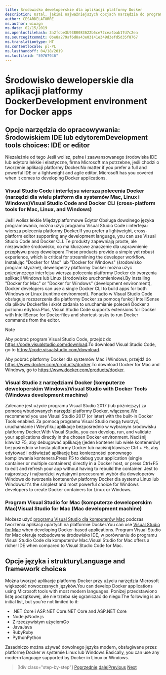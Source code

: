 ```yaml
---
title: Środowisko deweloperskie dla aplikacji platformy Docker
description: Ustal, jakimi najważniejszych opcjach narzędzia do programowania, które obsługują programowanie platformy Docker w cyklu życia.
author: CESARDELATORRE
ms.author: wiwagn
ms.date: 02/15/2019
ms.openlocfilehash: 3a2fcbe3b9380083622b6ce72cea4bab17d7c2ea
ms.sourcegitcommit: 0be8a279af6d8a43e03141e349d3efd5d35f8767
ms.translationtype: HT
ms.contentlocale: pl-PL
ms.lasthandoff: 04/18/2019
ms.locfileid: "59767946"
---
```

# <a name="development-environment-for-docker-apps"></a><span data-ttu-id="31812-103">Środowisko deweloperskie dla aplikacji platformy Docker</span><span class="sxs-lookup"><span data-stu-id="31812-103">Development environment for Docker apps</span></span>

## <a name="development-tools-choices-ide-or-editor"></a><span data-ttu-id="31812-104">Opcje narzędzia do opracowywania: Środowiskiem IDE lub edytorem</span><span class="sxs-lookup"><span data-stu-id="31812-104">Development tools choices: IDE or editor</span></span>

<span data-ttu-id="31812-105">Niezależnie od tego Jeśli wolisz, pełne i zaawansowanego środowiska IDE lub edytora lekkie i elastyczne, firma Microsoft ma potrzebne, jeśli chodzi o tworzenie aplikacji platformy Docker.</span><span class="sxs-lookup"><span data-stu-id="31812-105">No matter if you prefer a full and powerful IDE or a lightweight and agile editor, Microsoft has you covered when it comes to developing Docker applications.</span></span>

### <a name="visual-studio-code-and-docker-cli-cross-platform-tools-for-mac-linux-and-windows"></a><span data-ttu-id="31812-106">Visual Studio Code i interfejsu wiersza polecenia Docker (narzędzi dla wielu platform dla systemów Mac, Linux i Windows)</span><span class="sxs-lookup"><span data-stu-id="31812-106">Visual Studio Code and Docker CLI (cross-platform tools for Mac, Linux, and Windows)</span></span>

<span data-ttu-id="31812-107">Jeśli wolisz lekkie Międzyplatformowe Edytor Obsługa dowolnego języka programowania, można użyć programu Visual Studio Code i interfejsu wiersza polecenia platformy Docker.</span><span class="sxs-lookup"><span data-stu-id="31812-107">If you prefer a lightweight, cross-platform editor supporting any development language, you can use Visual Studio Code and Docker CLI.</span></span> <span data-ttu-id="31812-108">Te produkty zapewniają proste, ale niezawodne środowisko, co ma kluczowe znaczenie dla usprawnienie przepływu pracy dewelopera.</span><span class="sxs-lookup"><span data-stu-id="31812-108">These products provide a simple yet robust experience, which is critical for streamlining the developer workflow.</span></span> <span data-ttu-id="31812-109">Instalując "Docker for Mac" lub "Docker for Windows" (środowisko programistyczne), deweloperzy platformy Docker można użyć pojedynczego interfejsu wiersza polecenia platformy Docker do tworzenia aplikacji Windows lub Linux (środowisko uruchomieniowe).</span><span class="sxs-lookup"><span data-stu-id="31812-109">By installing "Docker for Mac" or "Docker for Windows" (development environment), Docker developers can use a single Docker CLI to build apps for both Windows or Linux (runtime environment).</span></span> <span data-ttu-id="31812-110">Ponadto w Visual Studio Code obsługuje rozszerzenia dla platformy Docker za pomocą funkcji IntelliSense dla plików Dockerfile i skrót zadania to uruchamianie poleceń Docker z poziomu edytora.</span><span class="sxs-lookup"><span data-stu-id="31812-110">Plus, Visual Studio Code supports extensions for Docker with IntelliSense for Dockerfiles and shortcut-tasks to run Docker commands from the editor.</span></span>

> [!NOTE]
>
> <span data-ttu-id="31812-111">Aby pobrać program Visual Studio Code, przejdź do <https://code.visualstudio.com/download>.</span><span class="sxs-lookup"><span data-stu-id="31812-111">To download Visual Studio Code, go to <https://code.visualstudio.com/download>.</span></span>
>
> <span data-ttu-id="31812-112">Aby pobrać platformy Docker dla systemów Mac i Windows, przejdź do <https://www.docker.com/products/docker>.</span><span class="sxs-lookup"><span data-stu-id="31812-112">To download Docker for Mac and Windows, go to <https://www.docker.com/products/docker>.</span></span>

### <a name="visual-studio-with-docker-tools-windows-development-machine"></a><span data-ttu-id="31812-113">Visual Studio z narzędziami Docker (komputerze deweloperskim Windows)</span><span class="sxs-lookup"><span data-stu-id="31812-113">Visual Studio with Docker Tools (Windows development machine)</span></span>

<span data-ttu-id="31812-114">Zalecane jest użycie programu Visual Studio 2017 (lub późniejszy) za pomocą wbudowanych narzędzi platformy Docker, włączone.</span><span class="sxs-lookup"><span data-stu-id="31812-114">We recommend you use Visual Studio 2017 (or later) with the built-in Docker Tools enabled.</span></span> <span data-ttu-id="31812-115">Za pomocą programu Visual Studio mogą tworzyć, uruchamianie i Weryfikuj aplikacje bezpośrednio w wybranym środowisku platformy Docker.</span><span class="sxs-lookup"><span data-stu-id="31812-115">With Visual Studio, you can develop, run, and validate your applications directly in the chosen Docker environment.</span></span> <span data-ttu-id="31812-116">Naciśnij klawisz F5, aby debugować aplikację (jeden kontener lub wiele kontenerów) bezpośrednio w hosta platformy Docker lub naciśnij klawisze Ctrl + F5, aby edytować i odświeżać aplikację bez konieczności ponownego kompilowania kontenera.</span><span class="sxs-lookup"><span data-stu-id="31812-116">Press F5 to debug your application (single container or multiple containers) directly in a Docker host, or press Ctrl+F5 to edit and refresh your app without having to rebuild the container.</span></span> <span data-ttu-id="31812-117">Jest to najprostszy i najbardziej wydajnymi procesorami wybór dla deweloperów Windows do tworzenia kontenerów platformy Docker dla systemu Linux lub Windows.</span><span class="sxs-lookup"><span data-stu-id="31812-117">It's the simplest and most powerful choice for Windows developers to create Docker containers for Linux or Windows.</span></span>

### <a name="visual-studio-for-mac-mac-development-machine"></a><span data-ttu-id="31812-118">Program Visual Studio for Mac (komputerze deweloperskim Mac)</span><span class="sxs-lookup"><span data-stu-id="31812-118">Visual Studio for Mac (Mac development machine)</span></span>

<span data-ttu-id="31812-119">Możesz użyć [programu Visual Studio dla komputerów Mac](https://visualstudio.microsoft.com/vs/mac/?utm_medium=microsoft&utm_source=docs.microsoft.com&utm_campaign=inline+link) podczas tworzenia aplikacji opartych na platformie Docker.</span><span class="sxs-lookup"><span data-stu-id="31812-119">You can use [Visual Studio for Mac](https://visualstudio.microsoft.com/vs/mac/?utm_medium=microsoft&utm_source=docs.microsoft.com&utm_campaign=inline+link) when developing Docker-based applications.</span></span> <span data-ttu-id="31812-120">Program Visual Studio for Mac oferuje rozbudowane środowisko IDE, w porównaniu do programu Visual Studio Code dla komputerów Mac.</span><span class="sxs-lookup"><span data-stu-id="31812-120">Visual Studio for Mac offers a richer IDE when compared to Visual Studio Code for Mac.</span></span>

## <a name="language-and-framework-choices"></a><span data-ttu-id="31812-121">Opcje języka i struktury</span><span class="sxs-lookup"><span data-stu-id="31812-121">Language and framework choices</span></span>

<span data-ttu-id="31812-122">Można tworzyć aplikacje platformy Docker przy użyciu narzędzia Microsoft większość nowoczesnych języków.</span><span class="sxs-lookup"><span data-stu-id="31812-122">You can develop Docker applications using Microsoft tools with most modern languages.</span></span> <span data-ttu-id="31812-123">Poniżej przedstawiono listę początkowej, ale nie trzeba się ograniczać do niego:</span><span class="sxs-lookup"><span data-stu-id="31812-123">The following is an initial list, but you're not limited to it:</span></span>

- <span data-ttu-id="31812-124">.NET Core i ASP.NET Core</span><span class="sxs-lookup"><span data-stu-id="31812-124">.NET Core and ASP.NET Core</span></span>
- <span data-ttu-id="31812-125">Node.js</span><span class="sxs-lookup"><span data-stu-id="31812-125">Node.js</span></span>
- <span data-ttu-id="31812-126">Z rzeczywistym użyciem</span><span class="sxs-lookup"><span data-stu-id="31812-126">Go</span></span>
- <span data-ttu-id="31812-127">Java</span><span class="sxs-lookup"><span data-stu-id="31812-127">Java</span></span>
- <span data-ttu-id="31812-128">Ruby</span><span class="sxs-lookup"><span data-stu-id="31812-128">Ruby</span></span>
- <span data-ttu-id="31812-129">Python</span><span class="sxs-lookup"><span data-stu-id="31812-129">Python</span></span>

<span data-ttu-id="31812-130">Zasadniczo można używać dowolnego języka modern, obsługiwane przez platformę Docker w systemie Linux lub Windows.</span><span class="sxs-lookup"><span data-stu-id="31812-130">Basically, you can use any modern language supported by Docker in Linux or Windows.</span></span>

>[!div class="step-by-step"]
><span data-ttu-id="31812-131">[Poprzednie](deploy-azure-kubernetes-service.md)
>[dalej](docker-apps-inner-loop-workflow.md)</span><span class="sxs-lookup"><span data-stu-id="31812-131">[Previous](deploy-azure-kubernetes-service.md)
[Next](docker-apps-inner-loop-workflow.md)</span></span>
